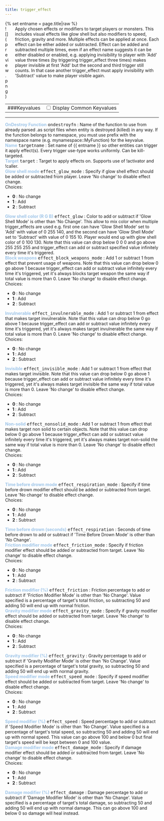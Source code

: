 ```yaml
---
title: trigger_effect
---
```

<div>{% set entname = page.title|raw %}</div>
<div class="container previewimg">
<div class="columns">
<div class="imagepadding column col-auto" markdown="1">![](preview.png)</div>
<div class="column entityentry" markdown="1">Apply chosen effects or modifiers to target players or monsters. This includes visual effects like glow shell but also modifiers to speed, friction, gravity and more. Multiple effects can be applied at once. Each effect can be either added or subtracted. Effect can be added and subtracted multiple times, even if an effect name suggests it can be either disabled or enabled, e.g. applying invisibility to player with 'Add' value three times (by triggering trigger_effect three times) makes player invisible at first 'Add' but the second and third trigger still counts. In that case another trigger_effect must apply invisibility with 'Subtract' value to make player visible again.</div>
</div>
</div>
<div>
<table class="titletable">
<tbody>
<tr>
<td markdown="1">###Keyvalues</td>
<td class="titletablecheck" id="checkboxandlabel"><input type="checkbox" id="displaycommon"><label for="displaycommon"> Display Common Keyvalues</label></input></td>
</tr>
</tbody>
</table>
<hr>
<div class="entityentry commonkeys-checkbox" markdown="1">
<span style="color:#9fc5e8;"><b>OnDestroy Function</b></span> <kbd  class="tooltip" data-tooltip="string">ondestroyfn</kbd> :
Name of the function to use from already parsed .as script files when entity is destroyed (killed) in any way. If the function belongs to namespace, you must use prefix with the namespace name (e.g. mynamespace::MyFunction) for the keyvalue.
</div>
<div class="entityentry commonkeys-checkbox" markdown="1">
<span style="color:#9fc5e8;"><b>Name</b></span> <kbd  class="tooltip" data-tooltip="target_source">targetname</kbd> :
Set name of {{ entname }} so other entities can trigger it apply effect(s). Every trigger use-type works uniformly. Can be kill-targeted.
</div>
<div class="entityentry commonkeys-checkbox" markdown="1">
<span style="color:#9fc5e8;"><b>Target</b></span> <kbd  class="tooltip" data-tooltip="target_destination">target</kbd> :
Target to apply effects on. Supports use of !activator and !caller.
</div>
<div class="entityentry" markdown="1">
<span style="color:#9fc5e8;"><b>Glow shell mode</b></span> <kbd  class="tooltip" data-tooltip="choices">effect_glow_mode</kbd> :
Specify if glow shell effect should be added or subtracted from player. Leave 'No change' to disable effect change.
<div class="accordion">
<input type="checkbox" id="accordion-1" name="accordion-checkbox" hidden>
<label class="accordion-header" for="accordion-1">
<i class="icon icon-arrow-right mr-1"></i>
Choices:
</label>
<div class="accordion-body">
<ul>
<li><b>0 </b> : No change</li>
<li><b>1 </b> : Add</li>
<li><b>2 </b> : Subtract</li>
</ul>
</div>
</div>
</div>
<div class="entityentry" markdown="1">
<span style="color:#9fc5e8;"><b>Glow shell color (R G B)</b></span> <kbd  class="tooltip" data-tooltip="color255">effect_glow</kbd> :
Color to add or subtract if 'Glow Shell Mode' is other than 'No Change'. This allow to mix color when multiple trigger_effects are used e.g. first one can have 'Glow Shell Mode' set to 'Add' with value of 0 255 140, and the second can have 'Glow Shell Mode' set to 'Subtract' with value of 0 155 10. Player would end up with glow shell color of 0 100 130. Note that this value can drop below 0 0 0 and go above 255 255 255 and trigger_effect can add or subtract specified value infinitely every time it's triggered.
</div>
<div class="entityentry" markdown="1">
<span style="color:#9fc5e8;"><b>Block weapons</b></span> <kbd  class="tooltip" data-tooltip="choices">effect_block_weapons_mode</kbd> :
Add 1 or subtract 1 from effect that prevent usage of weapons. Note that this value can drop below 0 go above 1 because trigger_effect can add or subtract value infinitely every time it's triggered, yet it's always blocks target weapon the same way if total value is more than 0. Leave 'No change' to disable effect change.
<div class="accordion">
<input type="checkbox" id="accordion-2" name="accordion-checkbox" hidden>
<label class="accordion-header" for="accordion-2">
<i class="icon icon-arrow-right mr-1"></i>
Choices:
</label>
<div class="accordion-body">
<ul>
<li><b>0 </b> : No change</li>
<li><b>1 </b> : Add</li>
<li><b>2 </b> : Subtract</li>
</ul>
</div>
</div>
</div>
<div class="entityentry" markdown="1">
<span style="color:#9fc5e8;"><b>Invulnerable</b></span> <kbd  class="tooltip" data-tooltip="choices">effect_invulnerable_mode</kbd> :
Add 1 or subtract 1 from effect that makes target invulnerable. Note that this value can drop below 0 go above 1 because trigger_effect can add or subtract value infinitely every time it's triggered, yet it's always makes target invulnerable the same way if total value is more than 0. Leave 'No change' to disable effect change.
<div class="accordion">
<input type="checkbox" id="accordion-3" name="accordion-checkbox" hidden>
<label class="accordion-header" for="accordion-3">
<i class="icon icon-arrow-right mr-1"></i>
Choices:
</label>
<div class="accordion-body">
<ul>
<li><b>0 </b> : No change</li>
<li><b>1 </b> : Add</li>
<li><b>2 </b> : Subtract</li>
</ul>
</div>
</div>
</div>
<div class="entityentry" markdown="1">
<span style="color:#9fc5e8;"><b>Invisible</b></span> <kbd  class="tooltip" data-tooltip="choices">effect_invisible_mode</kbd> :
Add 1 or subtract 1 from effect that makes target invisible. Note that this value can drop below 0 go above 1 because trigger_effect can add or subtract value infinitely every time it's triggered, yet it's always makes target invisible the same way if total value is more than 0. Leave 'No change' to disable effect change.
<div class="accordion">
<input type="checkbox" id="accordion-4" name="accordion-checkbox" hidden>
<label class="accordion-header" for="accordion-4">
<i class="icon icon-arrow-right mr-1"></i>
Choices:
</label>
<div class="accordion-body">
<ul>
<li><b>0 </b> : No change</li>
<li><b>1 </b> : Add</li>
<li><b>2 </b> : Subtract</li>
</ul>
</div>
</div>
</div>
<div class="entityentry" markdown="1">
<span style="color:#9fc5e8;"><b>Non-solid</b></span> <kbd  class="tooltip" data-tooltip="choices">effect_nonsolid_mode</kbd> :
Add 1 or subtract 1 from effect that makes target non solid to certain objects. Note that this value can drop below 0 go above 1 because trigger_effect can add or subtract value infinitely every time it's triggered, yet it's always makes target non-solid the same way if total value is more than 0. Leave 'No change' to disable effect change.
<div class="accordion">
<input type="checkbox" id="accordion-5" name="accordion-checkbox" hidden>
<label class="accordion-header" for="accordion-5">
<i class="icon icon-arrow-right mr-1"></i>
Choices:
</label>
<div class="accordion-body">
<ul>
<li><b>0 </b> : No change</li>
<li><b>1 </b> : Add</li>
<li><b>2 </b> : Subtract</li>
</ul>
</div>
</div>
</div>
<div class="entityentry" markdown="1">
<span style="color:#9fc5e8;"><b>Time before drown mode</b></span> <kbd  class="tooltip" data-tooltip="choices">effect_respiration_mode</kbd> :
Specify if time before drown modifier effect should be added or subtracted from target. Leave 'No change' to disable effect change.
<div class="accordion">
<input type="checkbox" id="accordion-6" name="accordion-checkbox" hidden>
<label class="accordion-header" for="accordion-6">
<i class="icon icon-arrow-right mr-1"></i>
Choices:
</label>
<div class="accordion-body">
<ul>
<li><b>0 </b> : No change</li>
<li><b>1 </b> : Add</li>
<li><b>2 </b> : Subtract</li>
</ul>
</div>
</div>
</div>
<div class="entityentry" markdown="1">
<span style="color:#9fc5e8;"><b>Time before drown (seconds)</b></span> <kbd  class="tooltip" data-tooltip="string">effect_respiration</kbd> :
Seconds of time before drown to add or subtract if 'Time Before Drown Mode' is other than 'No Change'.
</div>
<div class="entityentry" markdown="1">
<span style="color:#9fc5e8;"><b>Friction modifier mode</b></span> <kbd  class="tooltip" data-tooltip="choices">effect_friction_mode</kbd> :
Specify if friction modifier effect should be added or subtracted from target. Leave 'No change' to disable effect change.
<div class="accordion">
<input type="checkbox" id="accordion-7" name="accordion-checkbox" hidden>
<label class="accordion-header" for="accordion-7">
<i class="icon icon-arrow-right mr-1"></i>
Choices:
</label>
<div class="accordion-body">
<ul>
<li><b>0 </b> : No change</li>
<li><b>1 </b> : Add</li>
<li><b>2 </b> : Subtract</li>
</ul>
</div>
</div>
</div>
<div class="entityentry" markdown="1">
<span style="color:#9fc5e8;"><b>Friction modifier (%)</b></span> <kbd  class="tooltip" data-tooltip="string">effect_friction</kbd> :
Friction percentage to add or subtract if 'Friction Modifier Mode' is other than 'No Change'. Value specified is a percentage of target's total friction, so subtracting 50 and adding 50 will end up with normal friction.
</div>
<div class="entityentry" markdown="1">
<span style="color:#9fc5e8;"><b>Gravity modifier mode</b></span> <kbd  class="tooltip" data-tooltip="choices">effect_gravity_mode</kbd> :
Specify if gravity modifier effect should be added or subtracted from target. Leave 'No change' to disable effect change.
<div class="accordion">
<input type="checkbox" id="accordion-8" name="accordion-checkbox" hidden>
<label class="accordion-header" for="accordion-8">
<i class="icon icon-arrow-right mr-1"></i>
Choices:
</label>
<div class="accordion-body">
<ul>
<li><b>0 </b> : No change</li>
<li><b>1 </b> : Add</li>
<li><b>2 </b> : Subtract</li>
</ul>
</div>
</div>
</div>
<div class="entityentry" markdown="1">
<span style="color:#9fc5e8;"><b>Gravity modifier (%)</b></span> <kbd  class="tooltip" data-tooltip="string">effect_gravity</kbd> :
Gravity percentage to add or subtract if 'Gravity Modifier Mode' is other than 'No Change'. Value specified is a percentage of target's total gravity, so subtracting 50 and adding 50 will end up with normal gravity.
</div>
<div class="entityentry" markdown="1">
<span style="color:#9fc5e8;"><b>Speed modifier mode</b></span> <kbd  class="tooltip" data-tooltip="choices">effect_speed_mode</kbd> :
Specify if speed modifier effect should be added or subtracted from target. Leave 'No change' to disable effect change.
<div class="accordion">
<input type="checkbox" id="accordion-9" name="accordion-checkbox" hidden>
<label class="accordion-header" for="accordion-9">
<i class="icon icon-arrow-right mr-1"></i>
Choices:
</label>
<div class="accordion-body">
<ul>
<li><b>0 </b> : No change</li>
<li><b>1 </b> : Add</li>
<li><b>2 </b> : Subtract</li>
</ul>
</div>
</div>
</div>
<div class="entityentry" markdown="1">
<span style="color:#9fc5e8;"><b>Speed modifier (%)</b></span> <kbd  class="tooltip" data-tooltip="string">effect_speed</kbd> :
Speed percentage to add or subtract if 'Speed Modifier Mode' is other than 'No Change'. Value specified is a percentage of target's total speed, so subtracting 50 and adding 50 will end up with normal speed. This value can go above 100 and below 0 but final target's speed will be kept between 0 and 100 value.
</div>
<div class="entityentry" markdown="1">
<span style="color:#9fc5e8;"><b>Damage modifier mode</b></span> <kbd  class="tooltip" data-tooltip="choices">effect_damage_mode</kbd> :
Specify if damage modifier effect should be added or subtracted from target. Leave 'No change' to disable effect change.
<div class="accordion">
<input type="checkbox" id="accordion-10" name="accordion-checkbox" hidden>
<label class="accordion-header" for="accordion-10">
<i class="icon icon-arrow-right mr-1"></i>
Choices:
</label>
<div class="accordion-body">
<ul>
<li><b>0 </b> : No change</li>
<li><b>1 </b> : Add</li>
<li><b>2 </b> : Subtract</li>
</ul>
</div>
</div>
</div>
<div class="entityentry" markdown="1">
<span style="color:#9fc5e8;"><b>Damage modifier (%)</b></span> <kbd  class="tooltip" data-tooltip="string">effect_damage</kbd> :
Damage percentage to add or subtract if 'Damage Modifier Mode' is other than 'No Change'. Value specified is a percentage of target's total damage, so subtracting 50 and adding 50 will end up with normal damage. This can go above 100 and below 0 so damage will heal instead.
</div>
</div>
